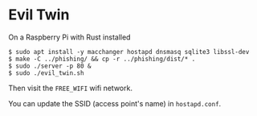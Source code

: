 # Evil Twin

On a Raspberry Pi with Rust installed

```shell
$ sudo apt install -y macchanger hostapd dnsmasq sqlite3 libssl-dev
$ make -C ../phishing/ && cp -r ../phishing/dist/* .
$ sudo ./server -p 80 &
$ sudo ./evil_twin.sh
```


Then visit the `FREE_WIFI` wifi network.

You can update the SSID (access point's name) in `hostapd.conf`.
